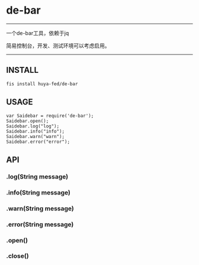 # de-bar

---

一个de-bar工具，依赖于jq

简易控制台，开发、测试环境可以考虑启用。

---

## INSTALL


	fis install huya-fed/de-bar


## USAGE


	var Saidebar = require('de-bar');
    Saidebar.open();
	Saidebar.log("log");
	Saidebar.info("info");
	Saidebar.warn("warn");
	Saidebar.error("error");


## API

### .log(String message)

### .info(String message)

### .warn(String message)

### .error(String message)

### .open()

### .close()
